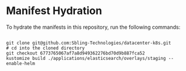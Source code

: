 
# Manifest Hydration

To hydrate the manifests in this repository, run the following commands:

```shell

git clone git@github.com:Sbling-Technologies/datacenter-k8s.git
# cd into the cloned directory
git checkout 6773765067af7a8d949362276bd70d9b887fca52
kustomize build ./applications/elasticsearch/overlays/staging --enable-helm
```
